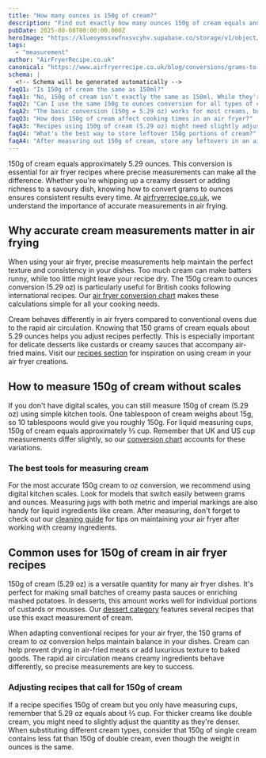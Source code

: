 ```yaml
---
title: "How many ounces is 150g of cream?"
description: "Find out exactly how many ounces 150g of cream equals and master air fryer measurements for perfect recipes every time."
pubDate: 2025-08-08T00:00:00.000Z
heroImage: "https://klueoymssxwfnxsvcyhv.supabase.co/storage/v1/object/public/Shmucket/how-many-ounces-is-150g-of-cream.webp"
tags:
  - "measurement"
author: "AirFryerRecipe.co.uk"
canonical: "https://www.airfryerrecipe.co.uk/blog/conversions/grams-to-ounces/how-many-ounces-is-150g-of-cream"
schema: |
  <!-- Schema will be generated automatically -->
faqQ1: "Is 150g of cream the same as 150ml?"
faqA1: "No, 150g of cream isn't exactly the same as 150ml. While they're close, cream's density means weight and volume measurements differ slightly. 150g of typical pouring cream equals about 145ml, but this can vary depending on the cream's fat content. For precise air fryer recipes, it's best to measure by weight."
faqQ2: "Can I use the same 150g to ounces conversion for all types of cream?"
faqA2: "The basic conversion (150g = 5.29 oz) works for most creams, but very thick creams like clotted cream might be slightly different due to higher density. For whipped cream, 150g would be much greater in volume than liquid cream because of the incorporated air. Always check your specific cream type for the most accurate results."
faqQ3: "How does 150g of cream affect cooking times in an air fryer?"
faqA3: "Recipes using 150g of cream (5.29 oz) might need slightly adjusted cooking times in your air fryer. Cream can increase moisture content, potentially requiring longer cooking for some dishes. However, it can also promote browning, so monitor your food closely. Cream-based sauces typically cook faster in air fryers than conventional ovens."
faqQ4: "What's the best way to store leftover 150g portions of cream?"
faqA4: "After measuring out 150g of cream, store any leftovers in an airtight container in the fridge for up to 3 days. For longer storage, you can freeze cream in 150g portions, though it may separate when thawed. Frozen cream works best for cooking rather than whipping. Always check for freshness before using in air fryer recipes."
---
```

<p>150g of cream equals approximately 5.29 ounces. This conversion is essential for air fryer recipes where precise measurements can make all the difference. Whether you're whipping up a creamy dessert or adding richness to a savoury dish, knowing how to convert grams to ounces ensures consistent results every time. At <a href=https://www.airfryerrecipe.co.uk>airfryerrecipe.co.uk</a>, we understand the importance of accurate measurements in air frying.</p>

<h2>Why accurate cream measurements matter in air frying</h2>
<p>When using your air fryer, precise measurements help maintain the perfect texture and consistency in your dishes. Too much cream can make batters runny, while too little might leave your recipe dry. The 150g cream to ounces conversion (5.29 oz) is particularly useful for British cooks following international recipes. Our <a href=https://www.airfryerrecipe.co.uk/air-fryer-conversion-chart>air fryer conversion chart</a> makes these calculations simple for all your cooking needs.</p>
<p>Cream behaves differently in air fryers compared to conventional ovens due to the rapid air circulation. Knowing that 150 grams of cream equals about 5.29 ounces helps you adjust recipes perfectly. This is especially important for delicate desserts like custards or creamy sauces that accompany air-fried mains. Visit our <a href=https://www.airfryerrecipe.co.uk/recipes>recipes section</a> for inspiration on using cream in your air fryer creations.</p>

<h2>How to measure 150g of cream without scales</h2>
<p>If you don't have digital scales, you can still measure 150g of cream (5.29 oz) using simple kitchen tools. One tablespoon of cream weighs about 15g, so 10 tablespoons would give you roughly 150g. For liquid measuring cups, 150g of cream equals approximately ⅔ cup. Remember that UK and US cup measurements differ slightly, so our <a href=https://www.airfryerrecipe.co.uk/air-fryer-conversion-chart>conversion chart</a> accounts for these variations.</p>

<h3>The best tools for measuring cream</h3>
<p>For the most accurate 150g cream to oz conversion, we recommend using digital kitchen scales. Look for models that switch easily between grams and ounces. Measuring jugs with both metric and imperial markings are also handy for liquid ingredients like cream. After measuring, don't forget to check out our <a href=https://www.airfryerrecipe.co.uk/air-fryer-cleaner>cleaning guide</a> for tips on maintaining your air fryer after working with creamy ingredients.</p>

<h2>Common uses for 150g of cream in air fryer recipes</h2>
<p>150g of cream (5.29 oz) is a versatile quantity for many air fryer dishes. It's perfect for making small batches of creamy pasta sauces or enriching mashed potatoes. In desserts, this amount works well for individual portions of custards or mousses. Our <a href=https://www.airfryerrecipe.co.uk/recipe-category/dessert>dessert category</a> features several recipes that use this exact measurement of cream.</p>
<p>When adapting conventional recipes for your air fryer, the 150 grams of cream to oz conversion helps maintain balance in your dishes. Cream can help prevent drying in air-fried meats or add luxurious texture to baked goods. The rapid air circulation means creamy ingredients behave differently, so precise measurements are key to success.</p>

<h3>Adjusting recipes that call for 150g of cream</h3>
<p>If a recipe specifies 150g of cream but you only have measuring cups, remember that 5.29 oz equals about ⅔ cup. For thicker creams like double cream, you might need to slightly adjust the quantity as they're denser. When substituting different cream types, consider that 150g of single cream contains less fat than 150g of double cream, even though the weight in ounces is the same.</p>

